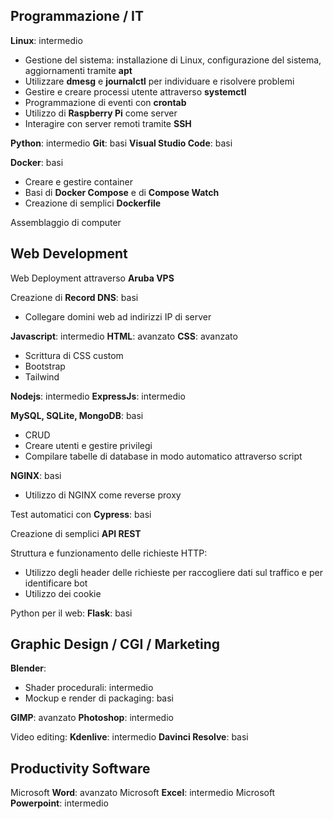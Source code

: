 
## Programmazione / IT

**Linux**: intermedio
- Gestione del sistema: installazione di Linux, configurazione del sistema, aggiornamenti tramite **apt**
- Utilizzare **dmesg** e **journalctl** per individuare e risolvere problemi
- Gestire e creare processi utente attraverso **systemctl**
- Programmazione di eventi con **crontab**
- Utilizzo di **Raspberry Pi** come server
- Interagire con server remoti tramite **SSH**

**Python**: intermedio
**Git**: basi
**Visual Studio Code**: basi

**Docker**: basi
- Creare e gestire container
- Basi di **Docker Compose** e di **Compose Watch**
- Creazione di semplici **Dockerfile**

Assemblaggio di computer

## Web Development

Web Deployment attraverso **Aruba VPS**

Creazione di **Record DNS**: basi
- Collegare domini web ad indirizzi IP di server

**Javascript**: intermedio
**HTML**: avanzato
**CSS**: avanzato
- Scrittura di CSS custom
- Bootstrap
- Tailwind

**Nodejs**: intermedio
**ExpressJs**: intermedio

**MySQL, SQLite, MongoDB**: basi
- CRUD
- Creare utenti e gestire privilegi
- Compilare tabelle di database in modo automatico attraverso script

**NGINX**: basi
- Utilizzo di NGINX come reverse proxy

Test automatici con **Cypress**: basi

Creazione di semplici **API REST**

Struttura e funzionamento delle richieste HTTP:
- Utilizzo degli header delle richieste per raccogliere dati sul traffico e per identificare bot
- Utilizzo dei cookie

Python per il web:
**Flask**: basi

## Graphic Design / CGI / Marketing

**Blender**:
- Shader procedurali: intermedio
- Mockup e render di packaging: basi

**GIMP**: avanzato
**Photoshop**: intermedio

Video editing:
**Kdenlive**: intermedio
**Davinci Resolve**: basi

## Productivity Software

Microsoft **Word**: avanzato
Microsoft **Excel**: intermedio
Microsoft **Powerpoint**: intermedio